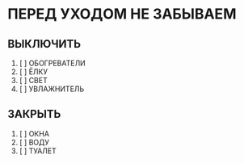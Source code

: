 # ПЕРЕД УХОДОМ НЕ ЗАБЫВАЕМ

## ВЫКЛЮЧИТЬ

1. [ ] ОБОГРЕВАТЕЛИ
1. [ ] ЁЛКУ
1. [ ] СВЕТ
1. [ ] УВЛАЖНИТЕЛЬ

## ЗАКРЫТЬ

1. [ ] ОКНА
1. [ ] ВОДУ
1. [ ] ТУАЛЕТ
